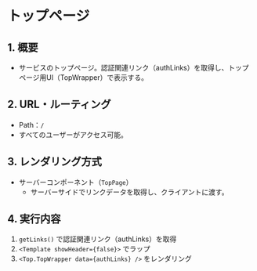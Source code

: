 # トップページ

## 1. 概要

- サービスのトップページ。認証関連リンク（authLinks）を取得し、トップページ用UI（TopWrapper）で表示する。

## 2. URL・ルーティング

- Path：`/`
- すべてのユーザーがアクセス可能。

## 3. レンダリング方式

- サーバーコンポーネント（`TopPage`）
  - サーバーサイドでリンクデータを取得し、クライアントに渡す。

## 4. 実行内容

1. `getLinks()` で認証関連リンク（authLinks）を取得
2. `<Template showHeader={false}>` でラップ
3. `<Top.TopWrapper data={authLinks} />` をレンダリング
